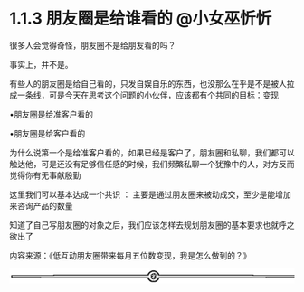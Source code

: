 # 1.1.3 朋友圈是给谁看的 @小女巫忻忻

很多人会觉得奇怪，朋友圈不是给朋友看的吗？

事实上，并不是。

有些人的朋友圈是给自己看的，只发自娱自乐的东西，也没那么在乎是不是被人拉成一条线，可是今天在思考这个问题的小伙伴，应该都有个共同的目标：变现

•朋友圈是给准客户看的

•朋友圈是给客户看的

为什么说第一个是给准客户看的，如果已经是客户了，朋友圈和私聊，我们都可以触达他，可是还没有足够信任感的时候，我们频繁私聊一个犹豫中的人，对方反而觉得你有无事献殷勤

这里我们可以基本达成一个共识 ： 主要是通过朋友圈来被动成交，至少是能增加来咨询产品的数量

知道了自己写朋友圈的对象之后，我们应该怎样去规划朋友圈的基本要求也就呼之欲出了

内容来源：《低互动朋友圈带来每月五位数变现，我是怎么做到的？》

![](img/2353e49c541c9280d72f015ad0b89ff5.png)